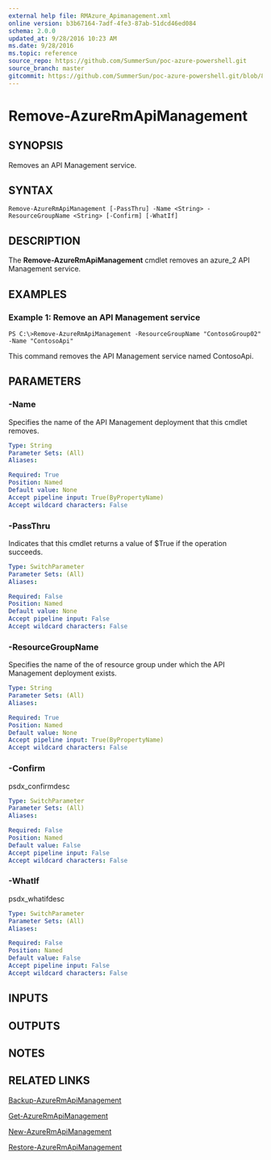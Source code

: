 ```yaml
---
external help file: RMAzure_Apimanagement.xml
online version: b3b67164-7adf-4fe3-87ab-51dcd46ed084
schema: 2.0.0
updated_at: 9/28/2016 10:23 AM
ms.date: 9/28/2016
ms.topic: reference
source_repo: https://github.com/SummerSun/poc-azure-powershell.git
source_branch: master
gitcommit: https://github.com/SummerSun/poc-azure-powershell.git/blob/8903b0f1daa01932ac5fa167f377736de2df6709/azureps-cmdlets-docs/Resource%20Manager/API%20Management%20Cmdlets/v1.0/Remove-AzureRmApiManagement.md
---
```


# Remove-AzureRmApiManagement
## SYNOPSIS
Removes an API Management service.

## SYNTAX

```
Remove-AzureRmApiManagement [-PassThru] -Name <String> -ResourceGroupName <String> [-Confirm] [-WhatIf]
```

## DESCRIPTION
The **Remove-AzureRmApiManagement** cmdlet removes an azure_2 API Management service.

## EXAMPLES

### Example 1: Remove an API Management service
```
PS C:\>Remove-AzureRmApiManagement -ResourceGroupName "ContosoGroup02" -Name "ContosoApi"
```

This command removes the API Management service named ContosoApi.

## PARAMETERS

### -Name
Specifies the name of the API Management deployment that this cmdlet removes.

```yaml
Type: String
Parameter Sets: (All)
Aliases: 

Required: True
Position: Named
Default value: None
Accept pipeline input: True(ByPropertyName)
Accept wildcard characters: False
```

### -PassThru
Indicates that this cmdlet returns a value of $True if the operation succeeds.

```yaml
Type: SwitchParameter
Parameter Sets: (All)
Aliases: 

Required: False
Position: Named
Default value: None
Accept pipeline input: False
Accept wildcard characters: False
```

### -ResourceGroupName
Specifies the name of the of resource group under which the API Management deployment exists.

```yaml
Type: String
Parameter Sets: (All)
Aliases: 

Required: True
Position: Named
Default value: None
Accept pipeline input: True(ByPropertyName)
Accept wildcard characters: False
```

### -Confirm
psdx_confirmdesc

```yaml
Type: SwitchParameter
Parameter Sets: (All)
Aliases: 

Required: False
Position: Named
Default value: False
Accept pipeline input: False
Accept wildcard characters: False
```

### -WhatIf
psdx_whatifdesc

```yaml
Type: SwitchParameter
Parameter Sets: (All)
Aliases: 

Required: False
Position: Named
Default value: False
Accept pipeline input: False
Accept wildcard characters: False
```

## INPUTS

## OUTPUTS

## NOTES

## RELATED LINKS

[Backup-AzureRmApiManagement](b3b67164-7adf-4fe3-87ab-51dcd46ed084)

[Get-AzureRmApiManagement](e067ded3-a2e3-4d53-8628-0ebbafa62721)

[New-AzureRmApiManagement](6b5595ca-246e-4381-a37e-24dfae307109)

[Restore-AzureRmApiManagement](b0ff412d-269a-472f-8d79-9c0b9f0ebac2)

